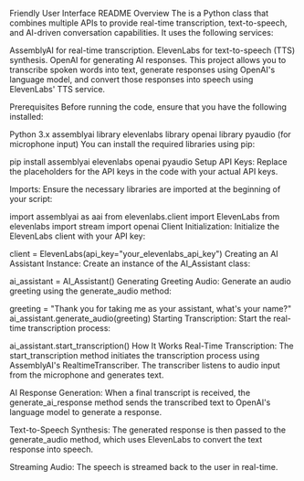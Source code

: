 Friendly User Interface README
Overview
The is a Python class that combines multiple APIs to provide real-time transcription, text-to-speech, and AI-driven conversation capabilities. It uses the following services:

AssemblyAI for real-time transcription.
ElevenLabs for text-to-speech (TTS) synthesis.
OpenAI for generating AI responses.
This project allows you to transcribe spoken words into text, generate responses using OpenAI's language model, and convert those responses into speech using ElevenLabs' TTS service.

Prerequisites
Before running the code, ensure that you have the following installed:

Python 3.x
assemblyai library
elevenlabs library
openai library
pyaudio (for microphone input)
You can install the required libraries using pip:

pip install assemblyai elevenlabs openai pyaudio
Setup
API Keys: Replace the placeholders for the API keys in the code with your actual API keys.

Imports: Ensure the necessary libraries are imported at the beginning of your script:

import assemblyai as aai
from elevenlabs.client import ElevenLabs
from elevenlabs import stream
import openai
Client Initialization: Initialize the ElevenLabs client with your API key:

client = ElevenLabs(api_key="your_elevenlabs_api_key")
Creating an AI Assistant Instance: Create an instance of the AI_Assistant class:

ai_assistant = AI_Assistant()
Generating Greeting Audio: Generate an audio greeting using the generate_audio method:

greeting = "Thank you for taking me as your assistant, what's your name?"
ai_assistant.generate_audio(greeting)
Starting Transcription: Start the real-time transcription process:

ai_assistant.start_transcription()
How It Works
Real-Time Transcription: The start_transcription method initiates the transcription process using AssemblyAI's RealtimeTranscriber. The transcriber listens to audio input from the microphone and generates text.

AI Response Generation: When a final transcript is received, the generate_ai_response method sends the transcribed text to OpenAI's language model to generate a response.

Text-to-Speech Synthesis: The generated response is then passed to the generate_audio method, which uses ElevenLabs to convert the text response into speech.

Streaming Audio: The speech is streamed back to the user in real-time.
